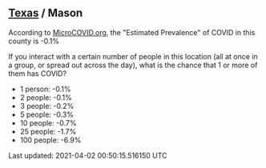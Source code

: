 
## [Texas](/united-states/texas) / Mason

According to [MicroCOVID.org](http://microcovid.org),
the "Estimated Prevalence" of COVID in this county is -0.1%

If you interact with a certain number of people in this location
(all at once in a group, or spread out across the day), what is the chance that
1 or more of them has COVID?

- 1 person: -0.1%
- 2 people: -0.1%
- 3 people: -0.2%
- 5 people: -0.3%
- 10 people: -0.7%
- 25 people: -1.7%
- 100 people: -6.9%

Last updated: 2021-04-02 00:50:15.516150 UTC
